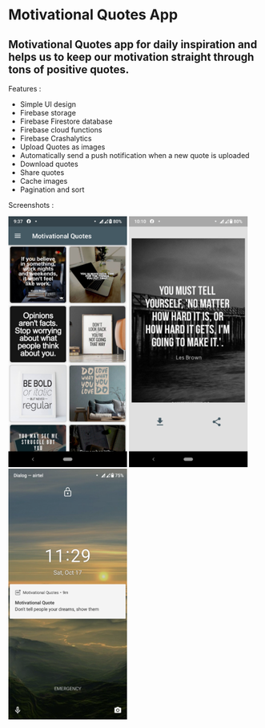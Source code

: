 # Motivational Quotes App

## Motivational Quotes app for daily inspiration and helps us to keep our motivation straight through tons of positive quotes.

Features : 
  - Simple UI design
  - Firebase storage
  - Firebase Firestore database
  - Firebase cloud functions
  - Firebase Crashalytics
  - Upload Quotes as images
  - Automatically send a push notification when a new quote is uploaded
  - Download quotes
  - Share quotes
  - Cache images
  - Pagination and sort

Screenshots : 

<img src="https://github.com/SithumDilanga/Motivational-Quotes-App/blob/master/screenshots/first.png" height=500/>  <img src="https://github.com/SithumDilanga/Motivational-Quotes-App/blob/master/screenshots/second.png" height=500/>  <img src="https://github.com/SithumDilanga/Motivational-Quotes-App/blob/master/screenshots/third.png" height=500/> 
